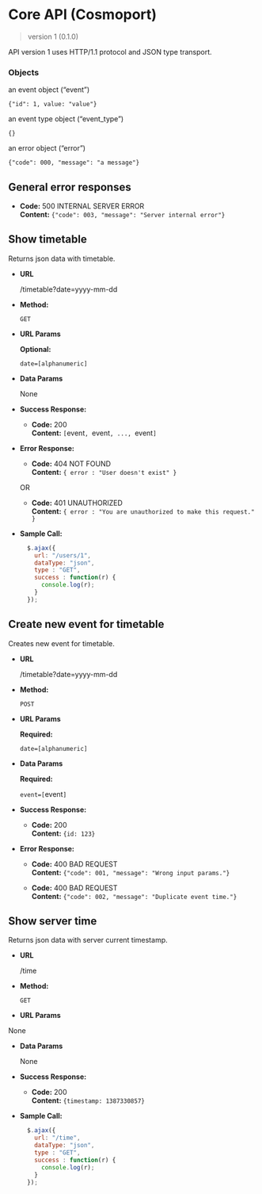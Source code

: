 # Core API (Cosmoport)
> version 1 (0.1.0)

API version 1 uses HTTP/1.1 protocol and JSON type transport.

### Objects
an event object (“event”)
```text
{"id": 1, value: "value"}
```
    
an event type object (“event_type”)
```text
{}
```

an error object (“error”)
```text
{"code": 000, "message": "a message"}
```

**General error responses**
----

* **Code:** 500 INTERNAL SERVER ERROR <br />
  **Content:** `{"code": 003, "message": "Server internal error"}`

**Show timetable**
----
  Returns json data with timetable.

* **URL**

  /timetable?date=yyyy-mm-dd

* **Method:**

  `GET`
  
*  **URL Params**

   **Optional:**
 
   `date=[alphanumeric]`

* **Data Params**

  None

* **Success Response:**

  * **Code:** 200 <br />
    **Content:** `[`event`, `event`, ..., `event`]`
 
* **Error Response:**

  * **Code:** 404 NOT FOUND <br />
    **Content:** `{ error : "User doesn't exist" }`

  OR

  * **Code:** 401 UNAUTHORIZED <br />
    **Content:** `{ error : "You are unauthorized to make this request." }`

* **Sample Call:**

  ```javascript
    $.ajax({
      url: "/users/1",
      dataType: "json",
      type : "GET",
      success : function(r) {
        console.log(r);
      }
    });
  ```

**Create new event for timetable**
----
  Creates new event for timetable.

* **URL**

  /timetable?date=yyyy-mm-dd

* **Method:**

  `POST`
  
*  **URL Params**

   **Required:**
 
   `date=[alphanumeric]`

* **Data Params**

  **Required:**
   
  `event=[`event`]`

* **Success Response:**

  * **Code:** 200 <br />
    **Content:** `{id: 123}`
 
* **Error Response:**

  * **Code:** 400 BAD REQUEST <br />
    **Content:** `{"code": 001, "message": "Wrong input params."}`

  * **Code:** 400 BAD REQUEST <br />
    **Content:** `{"code": 002, "message": "Duplicate event time."}`

**Show server time**
----
  Returns json data with server current timestamp.

* **URL**

  /time

* **Method:**

  `GET`
  
*  **URL Params**

  None

* **Data Params**

  None

* **Success Response:**

  * **Code:** 200 <br />
    **Content:** `{timestamp: 1387330857}`
 
* **Sample Call:**

  ```javascript
    $.ajax({
      url: "/time",
      dataType: "json",
      type : "GET",
      success : function(r) {
        console.log(r);
      }
    });
  ```
